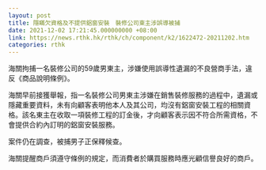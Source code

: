 ```yaml
---
layout: post
title: 隱瞞欠資格及不提供鋁窗安裝　裝修公司東主涉誤導被捕
date: 2021-12-02 17:21:45.000000000 +08:00
link: https://news.rthk.hk/rthk/ch/component/k2/1622472-20211202.htm
categories: rthk
---
```


海關拘捕一名裝修公司的59歲男東主，涉嫌使用誤導性遺漏的不良營商手法，違反《商品說明條例》。 

海關早前接獲舉報，指一名裝修公司男東主涉嫌在銷售裝修服務的過程中，遺漏或隱藏重要資料，未有向顧客表明他本人及其公司，均沒有鋁窗安裝工程的相關資格。該名東主在收取一項裝修工程的訂金後，才向顧客表示因不符合所需資格，不會提供合約內訂明的鋁窗安裝服務。 

案件仍在調查，被捕男子正保釋候查。 

海關提醒商戶須遵守條例的規定，而消費者於購買服務時應光顧信譽良好的商戶。
